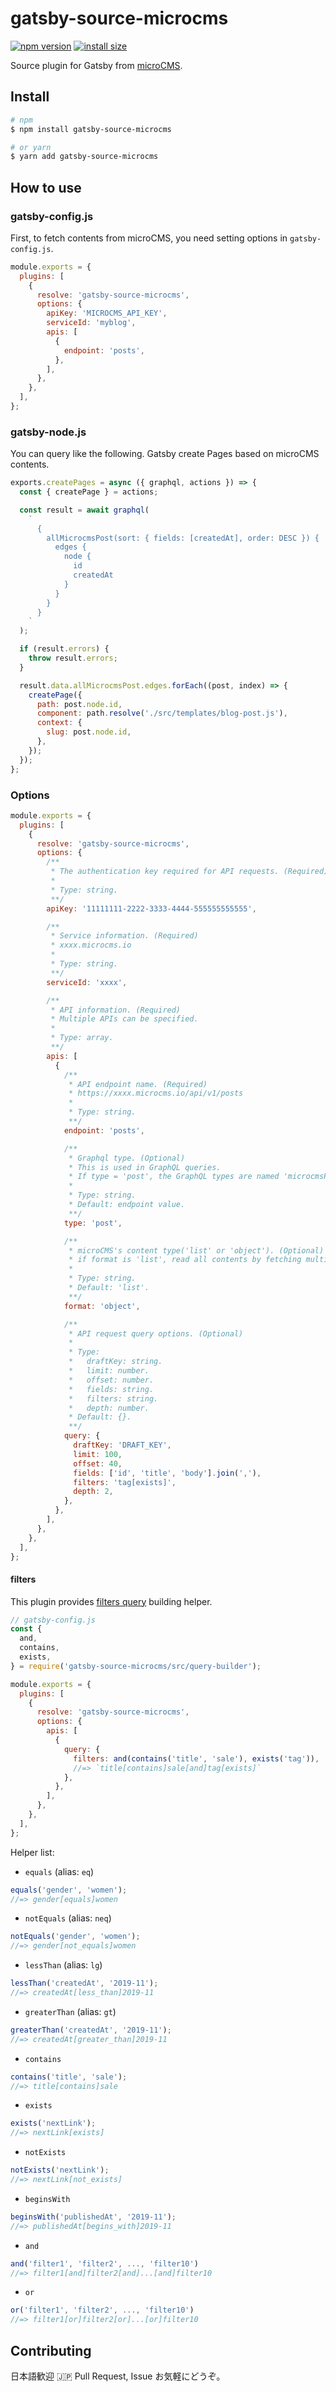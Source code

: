 # gatsby-source-microcms

[![npm version](https://img.shields.io/npm/v/gatsby-source-microcms.svg)](https://www.npmjs.com/package/gatsby-source-microcms)
[![install size](https://packagephobia.now.sh/badge?p=gatsby-source-microcms)](https://packagephobia.now.sh/result?p=gatsby-source-microcms)

Source plugin for Gatsby from [microCMS](https://microcms.io/).

## Install

```sh
# npm
$ npm install gatsby-source-microcms

# or yarn
$ yarn add gatsby-source-microcms
```

## How to use

### gatsby-config.js

First, to fetch contents from microCMS, you need setting options in `gatsby-config.js`.

```js
module.exports = {
  plugins: [
    {
      resolve: 'gatsby-source-microcms',
      options: {
        apiKey: 'MICROCMS_API_KEY',
        serviceId: 'myblog',
        apis: [
          {
            endpoint: 'posts',
          },
        ],
      },
    },
  ],
};
```

### gatsby-node.js

You can query like the following. Gatsby create Pages based on microCMS contents.

```js
exports.createPages = async ({ graphql, actions }) => {
  const { createPage } = actions;

  const result = await graphql(
    `
      {
        allMicrocmsPost(sort: { fields: [createdAt], order: DESC }) {
          edges {
            node {
              id
              createdAt
            }
          }
        }
      }
    `
  );

  if (result.errors) {
    throw result.errors;
  }

  result.data.allMicrocmsPost.edges.forEach((post, index) => {
    createPage({
      path: post.node.id,
      component: path.resolve('./src/templates/blog-post.js'),
      context: {
        slug: post.node.id,
      },
    });
  });
};
```

### Options

```js
module.exports = {
  plugins: [
    {
      resolve: 'gatsby-source-microcms',
      options: {
        /**
         * The authentication key required for API requests. (Required)
         *
         * Type: string.
         **/
        apiKey: '11111111-2222-3333-4444-555555555555',

        /**
         * Service information. (Required)
         * xxxx.microcms.io
         *
         * Type: string.
         **/
        serviceId: 'xxxx',

        /**
         * API information. (Required)
         * Multiple APIs can be specified.
         *
         * Type: array.
         **/
        apis: [
          {
            /**
             * API endpoint name. (Required)
             * https://xxxx.microcms.io/api/v1/posts
             *
             * Type: string.
             **/
            endpoint: 'posts',

            /**
             * Graphql type. (Optional)
             * This is used in GraphQL queries.
             * If type = 'post', the GraphQL types are named 'microcmsPost' and 'allMicrocmsPost'.
             *
             * Type: string.
             * Default: endpoint value.
             **/
            type: 'post',

            /**
             * microCMS's content type('list' or 'object'). (Optional)
             * if format is 'list', read all contents by fetching multiple times.
             *
             * Type: string.
             * Default: 'list'.
             **/
            format: 'object',

            /**
             * API request query options. (Optional)
             *
             * Type:
             *   draftKey: string.
             *   limit: number.
             *   offset: number.
             *   fields: string.
             *   filters: string.
             *   depth: number.
             * Default: {}.
             **/
            query: {
              draftKey: 'DRAFT_KEY',
              limit: 100,
              offset: 40,
              fields: ['id', 'title', 'body'].join(','),
              filters: 'tag[exists]',
              depth: 2,
            },
          },
        ],
      },
    },
  ],
};
```

#### filters

This plugin provides [filters query](https://microcms.io/blog/filters-parameter/) building helper.

```js
// gatsby-config.js
const {
  and,
  contains,
  exists,
} = require('gatsby-source-microcms/src/query-builder');

module.exports = {
  plugins: [
    {
      resolve: 'gatsby-source-microcms',
      options: {
        apis: [
          {
            query: {
              filters: and(contains('title', 'sale'), exists('tag')),
              //=> `title[contains]sale[and]tag[exists]`
            },
          },
        ],
      },
    },
  ],
};
```

Helper list:

- `equals` (alias: `eq`)

```js
equals('gender', 'women');
//=> gender[equals]women
```

- `notEquals` (alias: `neq`)

```js
notEquals('gender', 'women');
//=> gender[not_equals]women
```

- `lessThan` (alias: `lg`)

```js
lessThan('createdAt', '2019-11');
//=> createdAt[less_than]2019-11
```

- `greaterThan` (alias: `gt`)

```js
greaterThan('createdAt', '2019-11');
//=> createdAt[greater_than]2019-11
```

- `contains`

```js
contains('title', 'sale');
//=> title[contains]sale
```

- `exists`

```js
exists('nextLink');
//=> nextLink[exists]
```

- `notExists`

```js
notExists('nextLink');
//=> nextLink[not_exists]
```

- `beginsWith`

```js
beginsWith('publishedAt', '2019-11');
//=> publishedAt[begins_with]2019-11
```

- `and`

```js
and('filter1', 'filter2', ..., 'filter10')
//=> filter1[and]filter2[and]...[and]filter10
```

- `or`

```js
or('filter1', 'filter2', ..., 'filter10')
//=> filter1[or]filter2[or]...[or]filter10
```

## Contributing

日本語歓迎 🇯🇵
Pull Request, Issue お気軽にどうぞ。
